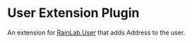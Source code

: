 # User Extension Plugin

An extension for [RainLab.User](https://octobercms.com/plugin/rainlab-user) that adds Address to the user.